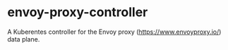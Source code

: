 # envoy-proxy-controller
A Kuberentes controller for the Envoy proxy (https://www.envoyproxy.io/) data plane. 
